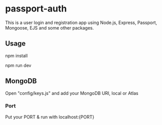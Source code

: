 # passport-auth
This is a user login and registration app using Node.js, Express, Passport, Mongoose, EJS and some other packages.

## Usage
npm install

npm run dev

## MongoDB
Open "config/keys.js" and add your MongoDB URI, local or Atlas


### Port
Put your PORT & run with localhost:{PORT}